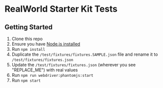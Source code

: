 # RealWorld Starter Kit Tests

## Getting Started

1. Clone this repo
2. Ensure you have [Node.js installed](https://nodejs.org/en/download/)
3. Run `npm install`
4. Duplicate the `/test/fixtures/fixtures.SAMPLE.json` file and rename it to `/test/fixtures/fixtures.json`
5. Update the `/test/fixtures/fixtures.json` (wherever you see "REPLACE_ME") with real values
6. Run `npm run webdriver:phantomjs:start`
7. Run `npm start`
